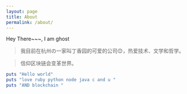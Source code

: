 ```yaml
---
layout: page
title: About
permalink: /about/
---
```


 Hey There~~~, I am ghost

 > 我目前在杭州の一家叫丁香园的可爱的公司😊，热爱技术、文学和哲学。

 > 信仰区块链会变革世界。

 ``` ruby
 puts "Hello world"
 puts "love ruby python node java c and u "
 puts "AND blockchain "
```
